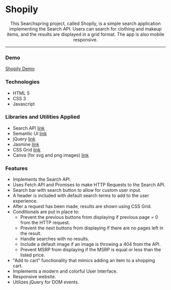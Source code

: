 # Shopily


<p align="center"> This Searchspring project, called Shopily, is a simple search application implementing the Search API. Users can search for clothing and makeup items, and the results are displayed in a grid format. The app is also mobile responsive.<p>
  
<hr />

### Demo
[Shopily Demo](https://shopily.netlify.app/)

### Technologies
- HTML 5
- CSS 3
- Javascript

### Libraries and Utilities Applied
- Search API [link](https://searchspring.zendesk.com/hc/en-us/sections/115000119223-Search-API)
- Semantic UI [link](https://semantic-ui.com/)
- jQuery [link](https://jquery.com/)
- Jasmine [link](https://jasmine.github.io/pages/getting_started.html)
- CSS Grid [link](https://developer.mozilla.org/en-US/docs/Web/CSS/CSS_Grid_Layout)
- Canva (for svg and png images) [link](https://www.canva.com/)

### Features

- Implements the Search API.
- Uses Fetch API and Promises to make HTTP Requests to the Search API.
- Search bar with search button to allow for custom user input.
- A header is included with default search terms to add to the user experience.
- After a request has been made, results are shown using CSS Grid.
- Conditionals are put in place to: 
  - Prevent the previous buttons from displaying if previous page = 0 from the HTTP request.
  - Prevent the next buttons from displaying if there are no pages left in the result.
  - Handle searches with no results.
  - Include a default image if an image is throwing a 404 from the API.
  - Prevent MSRP from displaying if the MSRP is equal or less than the listed price.
- "Add to cart" functionality that mimics adding an item to a shopping cart.
- Implements a modern and colorful User Interface.  
- Responsive website.
- Utilizes jQuery for DOM events.

